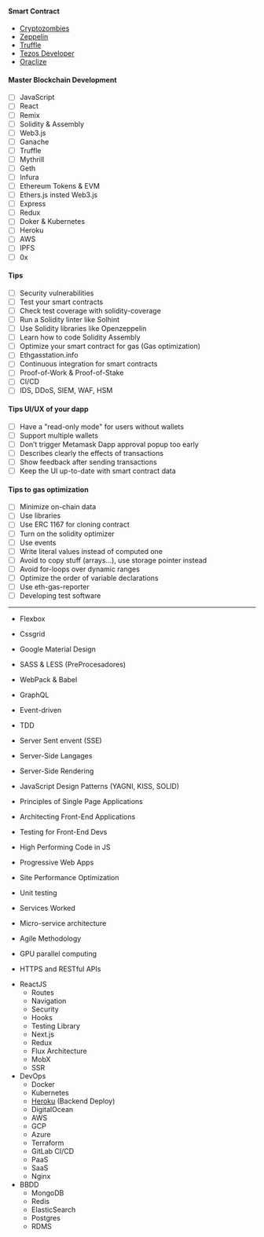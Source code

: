 #### Smart Contract
* [Cryptozombies](https://cryptozombies.io/)
* [Zeppelin](https://ethernaut.openzeppelin.com/)
* [Truffle](https://www.trufflesuite.com/tutorials)  
* [Tezos Developer](http://academy.b9lab.com/courses)
* [Oraclize](https://docs.oraclize.it)

#### Master Blockchain Development
- [ ] JavaScript
- [ ] React
- [ ] Remix 
- [ ] Solidity & Assembly 
- [ ] Web3.js 
- [ ] Ganache 
- [ ] Truffle 
- [ ] Mythrill
- [ ] Geth 
- [ ] Infura 
- [ ] Ethereum Tokens & EVM
- [ ] Ethers.js insted Web3.js
- [ ] Express 
- [ ] Redux 
- [ ] Doker & Kubernetes 
- [ ] Heroku 
- [ ] AWS 
- [ ] IPFS 
- [ ] 0x  

#### Tips
- [ ] Security vulnerabilities
- [ ] Test your smart contracts
- [ ] Check test coverage with solidity-coverage
- [ ] Run a Solidity linter like Solhint
- [ ] Use Solidity libraries like Openzeppelin
- [ ] Learn how to code Solidity Assembly
- [ ] Optimize your smart contract for gas (Gas optimization)
- [ ] Ethgasstation.info
- [ ] Continuous integration for smart contracts
- [ ] Proof-of-Work & Proof-of-Stake
- [ ] CI/CD 
- [ ] IDS, DDoS, SIEM, WAF, HSM

#### Tips UI/UX of your dapp
- [ ] Have a "read-only mode" for users without wallets
- [ ] Support multiple wallets
- [ ] Don’t trigger Metamask Dapp approval popup too early
- [ ] Describes clearly the effects of transactions
- [ ] Show feedback after sending transactions
- [ ] Keep the UI up-to-date with smart contract data

#### Tips to gas optimization
- [ ] Minimize on-chain data
- [ ] Use libraries 
- [ ] Use ERC 1167 for cloning contract
- [ ] Turn on the solidity optimizer
- [ ] Use events
- [ ] Write literal values instead of computed one
- [ ] Avoid to copy stuff (arrays…), use storage pointer instead
- [ ] Avoid for-loops over dynamic ranges
- [ ] Optimize the order of variable declarations
- [ ] Use eth-gas-reporter
- [ ] Developing test software

----- 
* Flexbox
* Cssgrid
* Google Material Design
* SASS & LESS (PreProcesadores) 
* WebPack & Babel

* GraphQL
* Event-driven
* TDD
* Server Sent envent (SSE)
* Server-Side Langages
* Server-Side Rendering

* JavaScript Design Patterns (YAGNI, KISS, SOLID) 
* Principles of Single Page Applications
* Architecting Front-End Applications
* Testing for Front-End Devs
* High Performing Code in JS
* Progressive Web Apps
* Site Performance Optimization
* Unit testing
* Services Worked
* Micro-service architecture
* Agile Methodology
* GPU parallel computing
* HTTPS and RESTful APIs

- ReactJS
	- Routes
	- Navigation 
	- Security
	- Hooks
	- Testing Library
	- Next.js
	- Redux
	- Flux Architecture
	- MobX
	- SSR 
- DevOps 
	- Docker
	- Kubernetes
	- [Heroku](https://www.heroku.com/) (Backend Deploy)
	- DigitalOcean 	
	- AWS
	- GCP 
	- Azure
	- Terraform
	- GitLab CI/CD
	- PaaS
	- SaaS
	- Nginx
- BBDD
	- MongoDB
	- Redis
	- ElasticSearch
	- Postgres
	- RDMS

